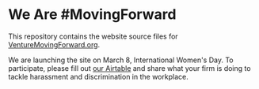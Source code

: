 # We Are #MovingForward
This repository contains the website source files for [VentureMovingForward.org](https://wearemovingforward.github.io/).

We are launching the site on March 8, International Women's Day. To participate, please fill out [our Airtable](https://airtable.com/shrudsWooa1wa7sCm) and share what your firm is doing to tackle harassment and discrimination in the workplace.
